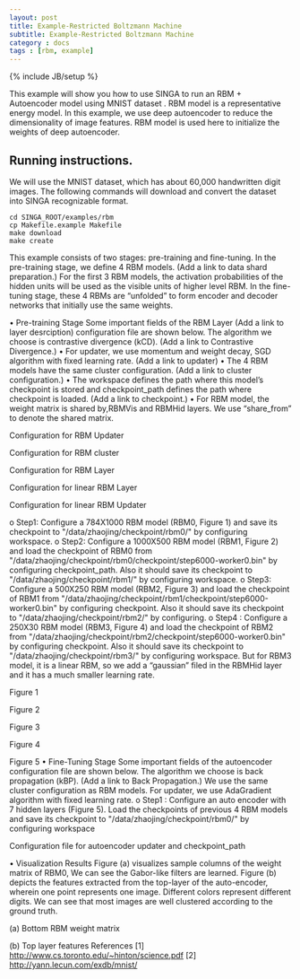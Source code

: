 ```yaml
---
layout: post
title: Example-Restricted Boltzmann Machine
subtitle: Example-Restricted Boltzmann Machine
category : docs
tags : [rbm, example]
---
```

{% include JB/setup %}


This example will show you how to use SINGA to run an RBM + Autoencoder model
using MNIST dataset . RBM model is a representative energy model.
In this example, we use deep autoencoder to reduce the dimensionality of
image features. RBM model is used here to initialize the weights of deep autoencoder.

## Running instructions.
We will use the MNIST dataset, which has about 60,000 handwritten digit images.
The following commands will download and convert the dataset into SINGA
recognizable format.

    cd SINGA_ROOT/examples/rbm
    cp Makefile.example Makefile
    make download
    make create

This example consists of two stages: pre-training and fine-tuning. In the pre-training stage, we define 4 RBM models. (Add a link to data shard preparation.)  For the first 3 RBM models, the activation probabilities of the hidden units will be used as the visible units of higher level RBM. In the fine-tuning stage, these 4 RBMs are “unfolded” to form encoder and decoder networks that initially use the same weights.

•	Pre-training Stage
Some important fields of the RBM Layer (Add a link to layer desrciption) configuration file are shown below. The algorithm we choose is contrastive divergence (kCD). (Add a link to Contrastive Divergence.)
•	For updater, we use momentum and weight decay, SGD algorithm with fixed learning rate. (Add a link to updater)
•	The 4 RBM models have the same cluster configuration. (Add a link to cluster configuration.)
•	The workspace defines the path where this model’s checkpoint is stored and checkpoint_path defines the path where checkpoint is loaded. (Add a link to checkpoint.)
•	For RBM model, the weight matrix is shared by,RBMVis and RBMHid layers. We use “share_from” to denote the shared matrix.


Configuration for RBM Updater


Configuration for RBM cluster

Configuration for RBM Layer

Configuration for linear RBM Layer


Configuration for linear RBM Updater

o	Step1: Configure a 784X1000 RBM model (RBM0, Figure 1) and save its checkpoint to "/data/zhaojing/checkpoint/rbm0/" by configuring workspace.
o	Step2: Configure a 1000X500 RBM model (RBM1, Figure 2) and load the checkpoint of RBM0 from "/data/zhaojing/checkpoint/rbm0/checkpoint/step6000-worker0.bin" by configuring checkpoint_path. Also it should save its checkpoint to "/data/zhaojing/checkpoint/rbm1/" by configuring workspace.
o	Step3: Configure a 500X250 RBM model (RBM2, Figure 3) and load the checkpoint of RBM1 from "/data/zhaojing/checkpoint/rbm1/checkpoint/step6000-worker0.bin" by configuring checkpoint. Also it should save its checkpoint to "/data/zhaojing/checkpoint/rbm2/" by configuring.
o	Step4 : Configure a 250X30 RBM model (RBM3, Figure 4) and load the checkpoint of RBM2 from "/data/zhaojing/checkpoint/rbm2/checkpoint/step6000-worker0.bin" by configuring checkpoint. Also it should save its checkpoint to "/data/zhaojing/checkpoint/rbm3/" by configuring workspace. But for RBM3 model, it is a linear RBM, so we add a “gaussian” filed in the RBMHid layer and it has a much smaller learning rate.

Figure 1


Figure 2

Figure 3

Figure 4

Figure 5
•	Fine-Tuning Stage
Some important fields of the autoencoder configuration file are shown below. The algorithm we choose is back propagation (kBP). (Add a link to Back Propagation.) We use the same cluster configuration as RBM models. For updater, we use AdaGradient algorithm with fixed learning rate.
o	Step1 : Configure an auto encoder with 7 hidden layers (Figure 5). Load the checkpoints of previous 4 RBM models and save its checkpoint to "/data/zhaojing/checkpoint/rbm0/" by configuring workspace

 Configuration file for autoencoder updater and checkpoint_path

•	Visualization Results
Figure (a) visualizes sample columns of the weight matrix of RBM0, We can see the Gabor-like filters are learned. Figure (b) depicts the features extracted from the top-layer of the auto-encoder, wherein one point represents one image. Different colors represent different digits. We can see that most images are well clustered according to the ground truth.

(a)	Bottom RBM weight matrix



(b)	Top layer features
References
[1] http://www.cs.toronto.edu/~hinton/science.pdf
[2] http://yann.lecun.com/exdb/mnist/




